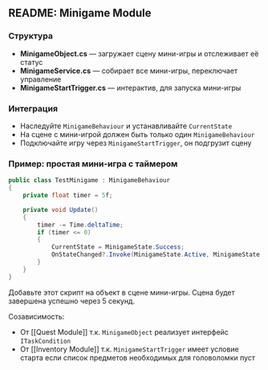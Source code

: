 ## README: Minigame Module

### Структура
- **MinigameObject.cs** — загружает сцену мини-игры и отслеживает её статус    
- **MinigameService.cs** — собирает все мини-игры, переключает управление    
- **MinigameStartTrigger.cs** — интерактив, для запуска мини-игры    

### Интеграция
- Наследуйте `MinigameBehaviour` и устанавливайте `CurrentState`    
- На сцене с мини-игрой должен быть только один `MinigameBehaviour`    
- Подключайте игру через `MinigameStartTrigger`, он подгрузит сцену    

### Пример: простая мини-игра с таймером

```cs
public class TestMinigame : MinigameBehaviour
{
    private float timer = 5f;

    private void Update()
    {
        timer -= Time.deltaTime;
        if (timer <= 0)
        {
            CurrentState = MinigameState.Success;
            OnStateChanged?.Invoke(MinigameState.Active, MinigameState.Success);
        }
    }
}
```

Добавьте этот скрипт на объект в сцене мини-игры. Сцена будет завершена успешно через 5 секунд.

Созависимость:
- От [[Quest Module]] т.к. `MinigameObject` реализует интерфейс `ITaskCondition`
- От [[Inventory Module]] т.к. `MinigameStartTrigger` имеет условие старта если список предметов необходимых для головоломки пуст